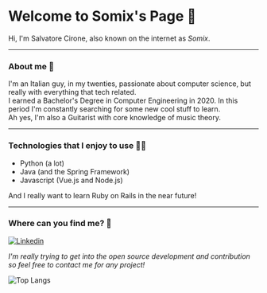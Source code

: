 Welcome to Somix's Page 🐳
======
Hi, I'm Salvatore Cirone, also known on the internet as *Somix*. 

---
### About me 👤
I'm an Italian guy, in my twenties, passionate about computer science, but really with everything that tech related.  
I earned a Bachelor's Degree in Computer Engineering in 2020. In this period I'm constantly searching for some new cool stuff to learn.  
Ah yes, I'm also a Guitarist with core knowledge of music theory.

---
### Technologies that I enjoy to use 👨‍💻
- Python (a lot)
- Java (and the Spring Framework)
- Javascript (Vue.js and Node.js)

And I really want to learn Ruby on Rails in the near future!

---
### Where can you find me? 🚀

[![Linkedin](https://i.imgur.com/OQUXwNp.jpeg)](https://www.linkedin.com/in/salvatore-cirone-it/)


*I'm really trying to get into the open source development and contribution so feel free to contact me for any project!*

![Top Langs](https://github-readme-stats.vercel.app/api/top-langs/?username=akaSomix&theme=tokyonight)
